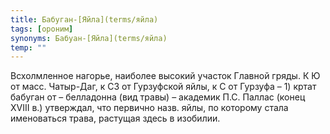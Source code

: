 ```yaml
---
title: Бабуган-[Яйла](terms/яйла)
tags: [ороним]
synonyms: Бабуан-[Яйла](terms/яйла)
temp: ""
---
```


Всхолмленное нагорье, наиболее высокий участок Главной гряды. К Ю от масс.
Чатыр-Даг, к СЗ от Гурзуфской яйлы, к С от Гурзуфа – 1) кртат бабуган от –
белладонна (вид травы) – академик П.С. Паллас (конец ХVIII в.) утверждал, что
первично назв. яйлы, по которому стала именоваться трава, растущая здесь в
изобилии.
